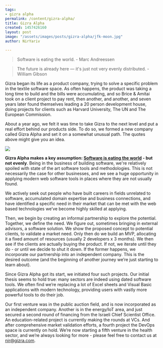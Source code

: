 ```yaml
---
tags:
- gizra alpha
permalink: /content/gizra-alpha/
title: Gizra Alpha
created: 1457426160
layout: post
image: "/assets/images/posts/gizra-alpha/jfk-moon.jpg"
author: NirYariv

---
```

<blockquote>
Software is eating the world.
- Marc Andreessen
</blockquote>

<blockquote>
The future is already here — it's just not very evenly distributed.
- William Gibson
</blockquote>

Gizra began its life as a product company, trying to solve a specific problem in the textile software space. As often happens, the product was taking a long time to build and the bills were accumulating, and so Brice & Amitai took on a client project to pay rent, then another, and another, and seven years later found themselves leading a 20 person development house, doing projects for clients such as Harvard University, The UN and The European Commission.

About a year ago, we felt it was time to take Gizra to the next level and put a real effort behind our products side. To do so, we formed a new company called Gizra Alpha and set it on a somewhat unusual path. The quotes above might give you an idea.

<div class="thumbnail">
  <img src="{{BASE_PATH}}/assets/images/posts/gizra-alpha/jfk-go-to-the-moon.jpg" />
</div>

<!-- more -->

**Gizra Alpha makes a key assumption: <a href="http://www.wsj.com/articles/SB10001424053111903480904576512250915629460">Software is eating the world</a> - but not evenly**. Being in the business of building software, we're relatively spoiled with state of the art software tools and methodologies. This is not necessarily the case for other businesses, and we see a huge opportunity in applying modern web software tools in places where they are not usually found.

We actively seek out people who have built careers in fields unrelated to software, accumulated domain expertise and business connections, and have identified a specific need in their market that can be met with the web based technologies we’ve become highly skilled at applying.

Then, we begin by creating an informal partnership to explore the potential. Together, we define the need. We figure out, sometimes bringing in external advisors, a software solution. We show the proposed concept to potential clients, to validate a market need. Only then do we build an MVP, allocating it a fixed amount of resources (usually 2 developers x 3 months). We then see if the clients are actually buying the product. If not, we iterate until they do - or until we decide to shut it down. If the former happens, we incorporate our partnership into an independent company. This is the desired outcome (and the beginning of another journey we’re just starting to learn about).

Since Gizra Alpha got its start, we initiated four such projects. Our initial thesis seems to hold true: many sectors are indeed using dated software tools. We often find we’re replacing a lot of Excel sheets and Visual Basic applications with modern technology, providing users with vastly more powerful tools to do their job.

Our first venture was in the public auction field, and is now incorporated as an independent company. Another is in the energy/IoT area, and just secured a second round of financing from the Israeli Chief Scientist Office. An education-related project is currently making the rounds at VCs. And after comprehensive market validation efforts, a fourth project the DevOps space is currently on hold.  We’re now starting a fifth venture in the health sector, and we’re always looking for more - please feel free to contact us at <a href="mailto:nir@gizra.com">nir@gizra.com</a>.
